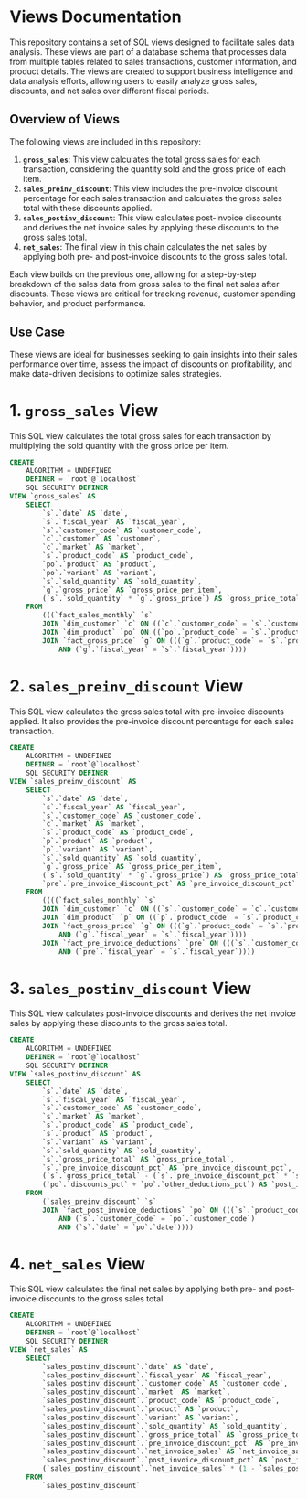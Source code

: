 #  Views Documentation

This repository contains a set of SQL views designed to facilitate sales data analysis. These views are part of a database schema that processes data from multiple tables related to sales transactions, customer information, and product details. The views are created to support business intelligence and data analysis efforts, allowing users to easily analyze gross sales, discounts, and net sales over different fiscal periods.

## Overview of Views

The following views are included in this repository:

1. **`gross_sales`**: This view calculates the total gross sales for each transaction, considering the quantity sold and the gross price of each item.
2. **`sales_preinv_discount`**: This view includes the pre-invoice discount percentage for each sales transaction and calculates the gross sales total with these discounts applied.
3. **`sales_postinv_discount`**: This view calculates post-invoice discounts and derives the net invoice sales by applying these discounts to the gross sales total.
4. **`net_sales`**: The final view in this chain calculates the net sales by applying both pre- and post-invoice discounts to the gross sales total.

Each view builds on the previous one, allowing for a step-by-step breakdown of the sales data from gross sales to the final net sales after discounts. These views are critical for tracking revenue, customer spending behavior, and product performance.

## Use Case

These views are ideal for businesses seeking to gain insights into their sales performance over time, assess the impact of discounts on profitability, and make data-driven decisions to optimize sales strategies.

# 1. `gross_sales` View

This SQL view calculates the total gross sales for each transaction by multiplying the sold quantity with the gross price per item.

```sql
CREATE 
    ALGORITHM = UNDEFINED 
    DEFINER = `root`@`localhost` 
    SQL SECURITY DEFINER
VIEW `gross_sales` AS
    SELECT 
        `s`.`date` AS `date`,
        `s`.`fiscal_year` AS `fiscal_year`,
        `s`.`customer_code` AS `customer_code`,
        `c`.`customer` AS `customer`,
        `c`.`market` AS `market`,
        `s`.`product_code` AS `product_code`,
        `po`.`product` AS `product`,
        `po`.`variant` AS `variant`,
        `s`.`sold_quantity` AS `sold_quantity`,
        `g`.`gross_price` AS `gross_price_per_item`,
        (`s`.`sold_quantity` * `g`.`gross_price`) AS `gross_price_total`
    FROM
        (((`fact_sales_monthly` `s`
        JOIN `dim_customer` `c` ON ((`c`.`customer_code` = `s`.`customer_code`)))
        JOIN `dim_product` `po` ON ((`po`.`product_code` = `s`.`product_code`)))
        JOIN `fact_gross_price` `g` ON (((`g`.`product_code` = `s`.`product_code`)
            AND (`g`.`fiscal_year` = `s`.`fiscal_year`))))
```
# 2. `sales_preinv_discount` View

This SQL view calculates the gross sales total with pre-invoice discounts applied. It also provides the pre-invoice discount percentage for each sales transaction.

```sql
CREATE 
    ALGORITHM = UNDEFINED 
    DEFINER = `root`@`localhost` 
    SQL SECURITY DEFINER
VIEW `sales_preinv_discount` AS
    SELECT 
        `s`.`date` AS `date`,
        `s`.`fiscal_year` AS `fiscal_year`,
        `s`.`customer_code` AS `customer_code`,
        `c`.`market` AS `market`,
        `s`.`product_code` AS `product_code`,
        `p`.`product` AS `product`,
        `p`.`variant` AS `variant`,
        `s`.`sold_quantity` AS `sold_quantity`,
        `g`.`gross_price` AS `gross_price_per_item`,
        (`s`.`sold_quantity` * `g`.`gross_price`) AS `gross_price_total`,
        `pre`.`pre_invoice_discount_pct` AS `pre_invoice_discount_pct`
    FROM
        ((((`fact_sales_monthly` `s`
        JOIN `dim_customer` `c` ON ((`s`.`customer_code` = `c`.`customer_code`)))
        JOIN `dim_product` `p` ON ((`p`.`product_code` = `s`.`product_code`)))
        JOIN `fact_gross_price` `g` ON (((`g`.`product_code` = `s`.`product_code`)
            AND (`g`.`fiscal_year` = `s`.`fiscal_year`))))
        JOIN `fact_pre_invoice_deductions` `pre` ON (((`s`.`customer_code` = `pre`.`customer_code`)
            AND (`pre`.`fiscal_year` = `s`.`fiscal_year`))))
```
# 3. `sales_postinv_discount` View

This SQL view calculates post-invoice discounts and derives the net invoice sales by applying these discounts to the gross sales total.

```sql
CREATE 
    ALGORITHM = UNDEFINED 
    DEFINER = `root`@`localhost` 
    SQL SECURITY DEFINER
VIEW `sales_postinv_discount` AS
    SELECT 
        `s`.`date` AS `date`,
        `s`.`fiscal_year` AS `fiscal_year`,
        `s`.`customer_code` AS `customer_code`,
        `s`.`market` AS `market`,
        `s`.`product_code` AS `product_code`,
        `s`.`product` AS `product`,
        `s`.`variant` AS `variant`,
        `s`.`sold_quantity` AS `sold_quantity`,
        `s`.`gross_price_total` AS `gross_price_total`,
        `s`.`pre_invoice_discount_pct` AS `pre_invoice_discount_pct`,
        (`s`.`gross_price_total` - (`s`.`pre_invoice_discount_pct` * `s`.`gross_price_total`)) AS `net_invoice_sales`,
        (`po`.`discounts_pct` + `po`.`other_deductions_pct`) AS `post_invoice_discount_pct`
    FROM
        (`sales_preinv_discount` `s`
        JOIN `fact_post_invoice_deductions` `po` ON (((`s`.`product_code` = `po`.`product_code`)
            AND (`s`.`customer_code` = `po`.`customer_code`)
            AND (`s`.`date` = `po`.`date`))))
```
# 4. `net_sales` View

This SQL view calculates the final net sales by applying both pre- and post-invoice discounts to the gross sales total.

```sql
CREATE 
    ALGORITHM = UNDEFINED 
    DEFINER = `root`@`localhost` 
    SQL SECURITY DEFINER
VIEW `net_sales` AS
    SELECT 
        `sales_postinv_discount`.`date` AS `date`,
        `sales_postinv_discount`.`fiscal_year` AS `fiscal_year`,
        `sales_postinv_discount`.`customer_code` AS `customer_code`,
        `sales_postinv_discount`.`market` AS `market`,
        `sales_postinv_discount`.`product_code` AS `product_code`,
        `sales_postinv_discount`.`product` AS `product`,
        `sales_postinv_discount`.`variant` AS `variant`,
        `sales_postinv_discount`.`sold_quantity` AS `sold_quantity`,
        `sales_postinv_discount`.`gross_price_total` AS `gross_price_total`,
        `sales_postinv_discount`.`pre_invoice_discount_pct` AS `pre_invoice_discount_pct`,
        `sales_postinv_discount`.`net_invoice_sales` AS `net_invoice_sales`,
        `sales_postinv_discount`.`post_invoice_discount_pct` AS `post_invoice_discount_pct`,
        (`sales_postinv_discount`.`net_invoice_sales` * (1 - `sales_postinv_discount`.`post_invoice_discount_pct`)) AS `net_sales`
    FROM
        `sales_postinv_discount`
```
